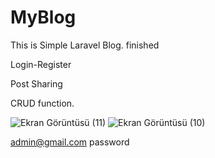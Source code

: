 # MyBlog
This is Simple Laravel Blog. finished

Login-Register

Post Sharing

CRUD function.

![Ekran Görüntüsü (11)](https://user-images.githubusercontent.com/72550251/221916639-8733f106-e512-4bc2-9e39-8996ca16a91b.png)
![Ekran Görüntüsü (10)](https://user-images.githubusercontent.com/72550251/221916631-b469ff45-4dea-4bd4-b7d4-69f7cb9a02fc.png)

admin@gmail.com
password
